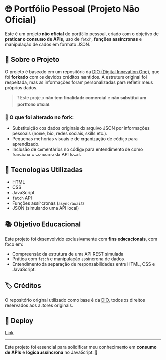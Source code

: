 # 🌐 Portfólio Pessoal (Projeto Não Oficial)

Este é um projeto **não oficial** de portfólio pessoal, criado com o objetivo de **praticar o consumo de APIs**, uso de `fetch`, **funções assíncronas** e manipulação de dados em formato JSON.

## 📁 Sobre o Projeto

O projeto é baseado em um repositório da [DIO (Digital Innovation One)](https://www.dio.me/), que foi **forkado** com os devidos créditos mantidos. A estrutura original foi respeitada, mas as informações foram personalizadas para refletir meus próprios dados.

> ❗ Este projeto **não tem finalidade comercial** e **não substitui um portfólio oficial**.

### 🔄 O que foi alterado no fork:

- Substituição dos dados originais do arquivo JSON por informações pessoais (nome, bio, redes sociais, skills etc.).
- Pequenas melhorias visuais e de organização de código para aprendizado.
- Inclusão de comentários no código para entendimento de como funciona o consumo da API local.

## 🧪 Tecnologias Utilizadas

- HTML
- CSS
- JavaScript
- `fetch` API
- Funções assíncronas (`async/await`)
- JSON (simulando uma API local)

## 📚 Objetivo Educacional

Este projeto foi desenvolvido exclusivamente com **fins educacionais**, com foco em:

- Compreensão da estrutura de uma API REST simulada.
- Prática com `fetch` e manipulação assíncrona de dados.
- Entendimento da separação de responsabilidades entre HTML, CSS e JavaScript.

## 🏷️ Créditos

O repositório original utilizado como base é da [DIO](https://github.com/digitalinnovationone/js-developer-portfolio), todos os direitos reservados aos autores originais.

## 📎 Deploy

[Link](https://erick-camposdev.github.io/Portfolio-Nao-Oficial-com-consumo-de-API/)

---

Este projeto foi essencial para solidificar meu conhecimento em **consumo de APIs** e **lógica assíncrona** no JavaScript. 🚀

